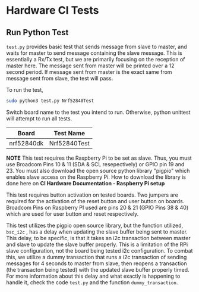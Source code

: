 # Hardware CI Tests

## Run Python Test

`test.py` provides basic test that sends message from slave to master, and waits for master to send message containing the slave message. This is essentially a Rx/Tx test, but we are primarily focusing on the reception of master here. The message sent from master will be printed over a 12 second period. If message sent from master is the exact same from message sent from slave, the test will pass.

To run the test,
```bash
sudo python3 test.py Nrf52840Test
```

Switch board name to the test you intend to run. Otherwise, python unittest
will attempt to run all tests.

Board | Test Name
------|----------
nrf52840dk | Nrf52840Test

**NOTE**
This test requires the Raspberry Pi to be set as slave. Thus, you must use Broadcom Pins 10 & 11 (SDA & SCL resepectively) or GPIO pin 19 and 23. You must also download the open source python library "pigpio" which enables slave access on the Raspberry Pi. How to download the library is done here on **CI Hardware Documentation - Raspberry Pi setup**

This test requires button activation on tested boards. Two jumpers are required for the activation of the reset button and user button on boards. Broadcom Pins on Raspberry PI used are pins 20 & 21 (GPIO Pins 38 & 40) which are used for user button and reset respectively.

This test utilizes the pigpio open source library, but the function utilized, `bsc_i2c` , has a delay when updating the slave buffer being sent to master. This delay, to be specific, is that it takes an i2c transaction between master and slave to update the slave buffer properly. This is a limitation of the RPi slave configuration, not the board being tested i2c configuration. To combat this, we utilize a dummy transaction that runs a i2c transaction of sending messages for 4 seconds to master from slave, then reopens a transaction (the transacton being tested) with the updated slave buffer properly timed. For more information about this delay and what exactly is happening to handle it, check the code `test.py` and the function `dummy_transaction`.
